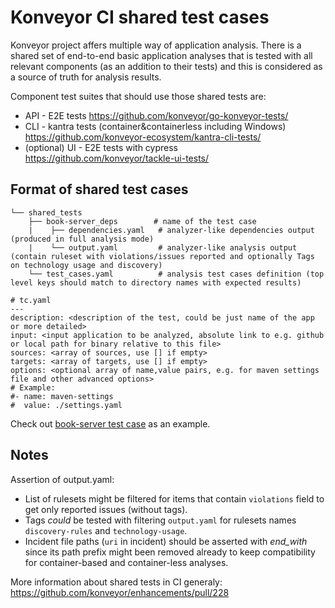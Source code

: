 # Konveyor CI shared test cases

Konveyor project affers multiple way of application analysis. There is a shared set of end-to-end basic application analyses that is tested with all relevant components (as an addition to their tests) and this is considered as a source of truth for analysis results.

Component test suites that should use those shared tests are:
- API - E2E tests https://github.com/konveyor/go-konveyor-tests/
- CLI - kantra tests (container&containerless including Windows) https://github.com/konveyor-ecosystem/kantra-cli-tests/
- (optional) UI - E2E tests with cypress https://github.com/konveyor/tackle-ui-tests/

## Format of shared test cases

```
└── shared_tests
    ├── book-server_deps        # name of the test case
    |    ├── dependencies.yaml   # analyzer-like dependencies output (produced in full analysis mode)
    |    └── output.yaml         # analyzer-like analysis output (contain ruleset with violations/issues reported and optionally Tags on technology usage and discovery)
    └── test_cases.yaml          # analysis test cases definition (top level keys should match to directory names with expected results)
```

```
# tc.yaml
---
description: <description of the test, could be just name of the app or more detailed>
input: <input application to be analyzed, absolute link to e.g. github or local path for binary relative to this file>
sources: <array of sources, use [] if empty>
targets: <array of targets, use [] if empty>
options: <optional array of name,value pairs, e.g. for maven settings file and other advanced options>
# Example:
#- name: maven-settings
#  value: ./settings.yaml

```

Check out [book-server test case](analysis_book-server/) as an example.

## Notes

Assertion of output.yaml:
- List of rulesets might be filtered for items that contain `violations` field to get only reported issues (without tags).
- Tags _could_ be tested with filtering `output.yaml` for rulesets names `discovery-rules` and `technology-usage`.
- Incident file paths (`uri` in incident) should be asserted with _end_with_ since its path prefix might been removed already to keep compatibility for container-based and container-less analyses.

More information about shared tests in CI generaly: https://github.com/konveyor/enhancements/pull/228

